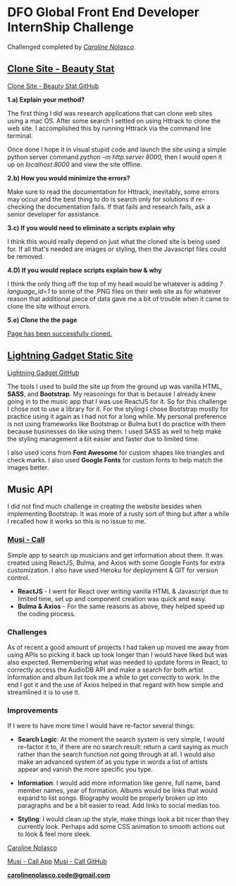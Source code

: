 # **DFO Global Front End Developer InternShip Challenge**

Challenged completed by [_Caroline Nolasco_](https://www.carolinenolasco.com).

## [Clone Site - Beauty Stat](https://lightning-gadget.herokuapp.com/)
[Clone Site - Beauty Stat GitHub](https://github.com/carol-en/DFO-Front-End-Dev-Intern-Test/tree/master/Cloned_Beauty_Stat)

**1.a) Explain your method?**

The first thing I did was research applications that can clone web sites using a mac OS. After some search I settled on using Httrack to clone the web site. I accomplished this by running Httrack via the command line terminal.

Once done I hope it in visual stupid code and launch the site using a simple python server command _python –m http.server 8000,_ then I would open it up on _localhost:8000_ and view the site offline.

**2.b) How you would minimize the errors?**

Make sure to read the documentation for Httrack, inevitably, some errors may occur and the best thing to do is search only for solutions if re-checking the documentation fails. If that fails and research fails, ask a senior developer for assistance.

**3.c) If you would need to eliminate a scripts explain
why**

I think this would really depend on just what the cloned site is being used for. If all that's needed are images or styling, then the Javascript files could be removed.

**4.D) If you would replace scripts explain how & why**

I think the only thing off the top of my head would be whatever is adding _?language_id=1_ to some of the .PNG files on their web site as for whatever reason that additional piece of data gave me a bit of trouble when it came to clone the site without errors.

**5.e) Clone the the page**

[Page has been successfully cloned.](https://beauty-stat.herokuapp.com/www.beautystatcosmetics.com/en/pre-6.html)

## [Lightning Gadget Static Site](https://lightning-gadget.herokuapp.com/)
[Lightning Gadget GitHub](https://github.com/carol-en/DFO-Front-End-Dev-Intern-Test/tree/master/lighting_gadget)

The tools I used to build the site up from the ground up was vanilla HTML, **SASS**, and **Bootstrap**. My reasonings for that is because I already knew going in to the music app that I was use ReactJS for it. So for this challenge I chose not to use a library for it. For the styling I chose Bootstrap mostly for practice using it again as I had not for a long while. My personal preference is not using frameworks like Bootstrap or Bulma but I do practice with them because businesses do like using them. I used SASS as well to help make the styling management a bit easier and faster due to limited time.

I also used icons from **Font Awesome** for custom shapes like triangles and check marks. I also used **Google Fonts** for custom fonts to help match the images better.

## Music API

I did not find much challenge in creating the website besides when implementing Bootstrap. It was more of a rusty sort of thing but after a while I recalled how it works so this is no issue to me. 

### [Musi - Call](https://musi-call.herokuapp.com/)

Simple app to search up musicians and get information about them. It was created using ReactJS, Bulma, and Axios with some Google Fonts for extra customization. I also have used Heroku for deployment & GIT  for version control.

- **ReactJS** - I went for React over writing vanilla HTML & Javascript due to limited time, set up and component creation was quick and easy.
- **Bulma & Axios** - For the same reasons as above, they helped speed up the coding process.

### Challenges
As of recent a good amount of projects I had taken up moved me away from using APIs so picking it back up took longer than I would have liked but was also expected. Remembering what was needed to update forms in React, to correctly access the AudioDB API and make a search for both artist information and album list took me a while to get correctly to work. In the end I got it and the use of Axios helped in that regard with how simple and streamlined it is to use it.

### Improvements
If I were to have more time I would have re-factor several things:

- **Search Logic**: At the moment the search system is very simple, I would re-factor it to, if there are no search result: return a card saying as much rather than the search function not going through at all. I would also  make an advanced system of as you type in words a list of artists appear and vanish the more specific you type.

- **Information**: I would add more information like genre, full name, band member names, year of formation. Albums would be links that would expand to list songs. Biography would be properly broken up into paragraphs and be a bit easier to read. Add links to social medias too.

- **Styling**:  I would clean up the style, make things look a bit nicer than they currently look. Perhaps add some CSS animation to smooth actions out to look & feel more sleek.

[Caroline Nolasco](https://www.carolinenolasco.com/)

[Musi - Call App](https://musi-call.herokuapp.com/)
[Musi - Call GitHub](https://github.com/carol-en/DFO-Front-End-Dev-Intern-Test/tree/master/music-app)

**carolinenolasco.code@gmail.com**
